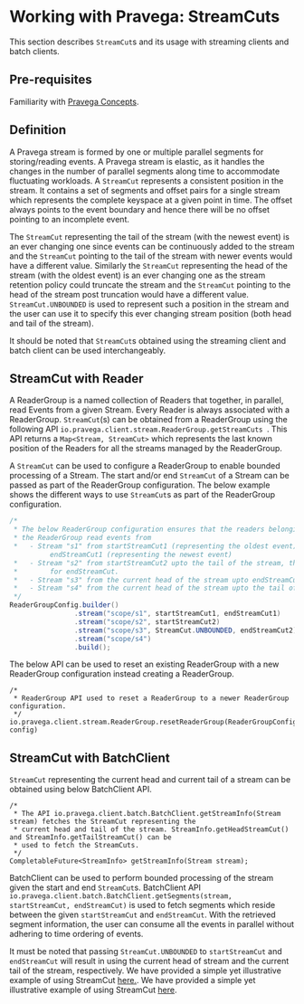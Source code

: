 <!--
 Copyright (c) 2017 Dell Inc., or its subsidiaries. All Rights Reserved.
 
 Licensed under the Apache License, Version 2.0 (the "License");
 you may not use this file except in compliance with the License.
 You may obtain a copy of the License at
 
     http://www.apache.org/licenses/LICENSE-2.0
 -->
 # Working with Pravega: StreamCuts
 
 This section describes `StreamCut`s and its usage with streaming clients and batch clients.
 
 ## Pre-requisites
 
 Familiarity with [Pravega Concepts](pravega-concepts.md).
 
 ## Definition
 
 A Pravega stream is formed by one or multiple parallel segments for storing/reading events. A Pravega stream
 is elastic, as it handles the changes in the number of parallel segments along time to accommodate
 fluctuating workloads. A `StreamCut` represents a consistent position in the stream. It contains
 a set of segments and offset pairs for a single stream which represents the complete keyspace at a given
 point in time. The offset always points to the event boundary and hence there will be no offset pointing to
 an incomplete event.
 
 The `StreamCut` representing the tail of the stream (with the newest event) is an ever changing one since
 events can be continuously added to the stream and the `StreamCut` pointing to the tail of the stream with
 newer events would have a different value. Similarly the `StreamCut` representing the head of the
 stream (with the oldest event) is an ever changing one as the stream retention policy could truncate the stream
 and the `StreamCut` pointing to the head of the stream post truncation would have a different value.
 ```StreamCut.UNBOUNDED``` is used to represent such a position in the stream and the user can use it to
 specify this ever changing stream position (both head and tail of the stream).
 
 It should be noted that `StreamCut`s obtained using the streaming client and batch client can be used
 interchangeably.
 
 ## StreamCut with Reader
 
 A ReaderGroup is a named collection of Readers that together, in parallel, read Events from a given Stream. Every
 Reader is always associated with a ReaderGroup. `StreamCut`(s) can be obtained from a ReaderGroup using the
 following API ```io.pravega.client.stream.ReaderGroup.getStreamCuts ```. This API returns a
 ```Map<Stream, StreamCut>``` which represents the last known position of the Readers for all the streams managed by the ReaderGroup.
 
 A `StreamCut` can be used to configure a ReaderGroup to enable bounded processing of a Stream. The start
 and/or end `StreamCut` of a Stream can be passed as part of the ReaderGroup configuration. The below example
 shows the different ways to use `StreamCut`s as part of the ReaderGroup configuration.
 
 ```java
 /*
  * The below ReaderGroup configuration ensures that the readers belonging to
  * the ReaderGroup read events from
  *   - Stream "s1" from startStreamCut1 (representing the oldest event) upto
           endStreamCut1 (representing the newest event)
  *   - Stream "s2" from startStreamCut2 upto the tail of the stream, this is similar to using StreamCut.UNBOUNDED
  *        for endStreamCut.
  *   - Stream "s3" from the current head of the stream upto endStreamCut2
  *   - Stream "s4" from the current head of the stream upto the tail of the stream.
  */
 ReaderGroupConfig.builder()
                 .stream("scope/s1", startStreamCut1, endStreamCut1)
                 .stream("scope/s2", startStreamCut2)
                 .stream("scope/s3", StreamCut.UNBOUNDED, endStreamCut2)
                 .stream("scope/s4")
                 .build();
 ```
 
 The below API can be used to reset an existing ReaderGroup with a new ReaderGroup configuration instead creating a
 ReaderGroup.
 ```
 /*
  * ReaderGroup API used to reset a ReaderGroup to a newer ReaderGroup configuration.
  */
 io.pravega.client.stream.ReaderGroup.resetReaderGroup(ReaderGroupConfig config)
 ```
 ## StreamCut with BatchClient
 
 `StreamCut` representing the current head and current tail of a stream can be obtained using below BatchClient API.
 ```
 /*
  * The API io.pravega.client.batch.BatchClient.getStreamInfo(Stream stream) fetches the StreamCut representing the
  * current head and tail of the stream. StreamInfo.getHeadStreamCut() and StreamInfo.getTailStreamCut() can be
  * used to fetch the StreamCuts.
  */
 CompletableFuture<StreamInfo> getStreamInfo(Stream stream);
 
 ```
 BatchClient can be used to perform bounded processing of the stream given the start and end `StreamCut`s. BatchClient API ```io.pravega.client.batch.BatchClient.getSegments(stream, startStreamCut, endStreamCut)``` is used to
 fetch segments which reside between the given `startStreamCut` and `endStreamCut`. With the retrieved segment information, the user can consume all the events in parallel without adhering to time ordering of events.
 
It must be noted that passing ```StreamCut.UNBOUNDED``` to `startStreamCut` and `endStreamCut` will result in using the current head of stream and the current tail of the stream, respectively.
 We have provided a simple yet illustrative example of using StreamCut [here.](https://github.com/pravega/pravega-samples/tree/v0.3.2/pravega-client-examples/src/main/java/io/pravega/example/streamcuts).
We have provided a simple yet illustrative example of using StreamCut [here](https://github.com/pravega/pravega-samples/tree/v0.3.2/pravega-client-examples/src/main/java/io/pravega/example/streamcuts).
